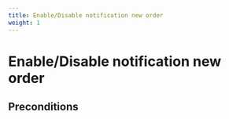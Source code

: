 ```yaml
---
title: Enable/Disable notification new order
weight: 1
---
```


# Enable/Disable notification new order

## Preconditions


